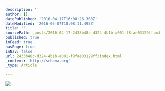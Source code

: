 ```yaml
---
description: ''
author: []
datePublished: '2016-04-17T16:08:26.308Z'
dateModified: '2016-03-07T18:08:11.495Z'
title: ''
sourcePath: _posts/2016-04-17-2433b48c-d324-4b1b-a001-f8fae03129ff.md
published: true
inFeed: true
hasPage: true
inNav: false
url: 2433b48c-d324-4b1b-a001-f8fae03129ff/index.html
_context: 'http://schema.org'
_type: Article

---
```

![](https://the-grid-user-content.s3-us-west-2.amazonaws.com/63086255-7d99-4ae3-9678-fa32eccf87d2.png)